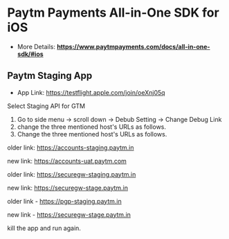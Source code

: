 # Paytm Payments All-in-One SDK for iOS
* More Details: **https://www.paytmpayments.com/docs/all-in-one-sdk/#ios**

## Paytm Staging App
* App Link: https://testflight.apple.com/join/oeXnj05q

Select Staging API for GTM
1. Go to side menu -> scroll down -> Debub Setting -> Change Debug Link
2. change the three mentioned host's URLs as follows.
2. Change the three mentioned host's URLs as follows.

older link: https://accounts-staging.paytm.in

new link:  https://accounts-uat.paytm.com

older link: https://securegw-staging.paytm.in

new link:  https://securegw-stage.paytm.in

older link - https://pgp-staging.paytm.in 

new link - https://securegw-stage.paytm.in

kill the app and run again.
